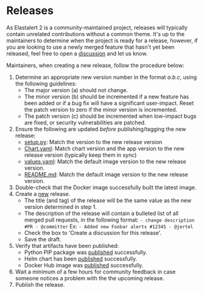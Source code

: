 # Releases

As Elastalert 2 is a community-maintained project, releases will typically contain unrelated contributions without a common theme. It's up to the maintainers to determine when the project is ready for a release, however, if you are looking to use a newly merged feature that hasn't yet been released, feel free to open a [discussion][5] and let us know.

Maintainers, when creating a new release, follow the procedure below:

1. Determine an appropriate new version number in the format _a.b.c_, using the following guidelines:
	- The major version (a) should not change.
	- The minor version (b) should be incremented if a new feature has been added or if a bug fix will have a significant user-impact. Reset the patch version to zero if the minor version is incremented.
	- The patch version (c) should be incremented when low-impact bugs are fixed, or security vulnerabilities are patched.
2. Ensure the following are updated _before_ publishing/tagging the new release:
	- [setup.py](setup.py): Match the version to the new release version
	- [Chart.yaml](chart/elastalert2/Chart.yaml): Match chart version and the app version to the new release version (typically keep them in sync)
	- [values.yaml](chart/elastalert2/values.yaml): Match the default image version to the new release version.
	- [README.md](chart/elastalert2/README.md): Match the default image version to the new release version.
3. Double-check that the Docker image successfully built the latest image.
4. Create a [new][1] release.
	- The title (and tag) of the release will be the same value as the new version determined in step 1.
	- The description of the release will contain a bulleted list of all merged pull requests, in the following format:
		`- change description #PR - @committer`
		Ex:
		`- Added new Foobar alerts #12345 - @jertel`
	- Check the box to 'Create a discussion for this release'.
	- Save the draft.
5. Verify that artifacts have been published:
 	- Python PIP package was [published][3] successfully.
 	- Helm chart has been [published][4] successfully.
 	- Docker Hub image was [published][2] successfully.
6. Wait a minimum of a few hours for community feedback in case someone notices a problem with the the upcoming release.
7. Publish the release.

[1]: https://github.com/jertel/elastalert2/releases/new
[2]: https://hub.docker.com/r/jertel/elastalert2/builds
[3]: https://github.com/jertel/elastalert2/actions/workflows/python-publish.yml
[4]: https://github.com/jertel/elastalert2/actions/workflows/upload_chart.yml
[5]: https://github.com/jertel/elastalert2/discussions